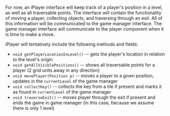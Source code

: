 For now, an iPlayer interface will keep track of a player's position in a level, as well as all traversable points. 
The interface will contain the functionality of moving a player, collecting objects, and traversing through an exit.
All of this information will be communicated to the game manager interface. The game manager interface will communicate 
to the player component when it is time to make a move. 

iPlayer will tentatively include the following methods and fields:

* `void getPlayerLocationInLevel()` -- gets the player's location in relation to the level's origin
* `void getAllVisiblePositions()` -- shows all traversable points for a player (2 grid units away in any direction)
* `void movePlayer(Position p)` -- moves a player to a given position, updates in the `currentLevel` of the game manager
* `void collectKey()` -- collects the key from a tile if present and marks it as found in `currentLevel` of the game manager
* `void traverseExit()` -- moves player through the exit if present and ends the game in game manager (in this case, because we assume there is only 1 level)

